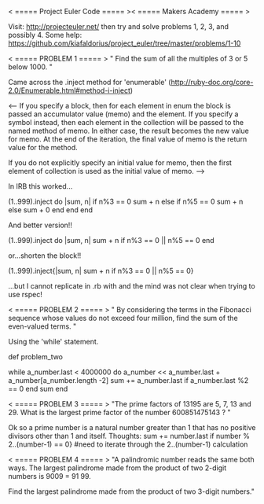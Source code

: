 < ===== Project Euler Code ===== >< ===== Makers Academy ===== >

Visit: http://projecteuler.net/ then try and solve problems 1, 2, 3, and possibly 4. 
Some help: https://github.com/kiafaldorius/project_euler/tree/master/problems/1-10

< ===== PROBLEM 1 ===== >
" Find the sum of all the multiples of 3 or 5 below 1000. "

Came across the .inject method for 'enumerable'
(http://ruby-doc.org/core-2.0/Enumerable.html#method-i-inject)

<-- 
If you specify a block, then for each element in enum the block is passed an accumulator value (memo) and the element. If you specify a symbol instead, then each element in the collection will be passed to the named method of memo. In either case, the result becomes the new value for memo. At the end of the iteration, the final value of memo is the return value for the method. 

If you do not explicitly specify an initial value for memo, then the first element of collection is used as the initial value of memo.
-->

In IRB this worked...

(1..999).inject do |sum, n|
  if n%3 == 0
    sum + n
  else
    if n%5 == 0
      sum + n
    else
      sum + 0
    end
  end
end

And better version!!

(1..999).inject do |sum, n|
  sum + n if n%3 == 0 || n%5 == 0
end

or...shorten the block!!

(1..999).inject{|sum, n|  sum + n if n%3 == 0 || n%5 == 0}


...but I cannot replicate in .rb with and the mind was not clear when trying to use rspec!

< ===== PROBLEM 2 ===== >
" By considering the terms in the Fibonacci sequence whose values do not exceed four million, find the sum of the even-valued terms. "

Using the 'while' statement.

def problem_two

  while
  a_number.last < 4000000 do
    a_number << a_number.last + a_number[a_number.length -2]
    sum += a_number.last if a_number.last %2 == 0
    end
  sum
end

< ===== PROBLEM 3 ===== >
"The prime factors of 13195 are 5, 7, 13 and 29. What is the largest prime factor of the number 600851475143 ? "

Ok so a prime number is a natural number greater than 1 that has no positive divisors other than 1 and itself.
Thoughts:
sum += number.last if number % 2..(number-1) == 0}
#need to iterate through the 2..(number-1) calculation

< ===== PROBLEM 4 ===== >
"A palindromic number reads the same both ways. The largest palindrome made from the product of two 2-digit numbers is 9009 = 91 99.

Find the largest palindrome made from the product of two 3-digit numbers."

